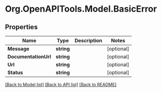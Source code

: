 # Org.OpenAPITools.Model.BasicError

## Properties

Name | Type | Description | Notes
------------ | ------------- | ------------- | -------------
**Message** | **string** |  | [optional] 
**DocumentationUrl** | **string** |  | [optional] 
**Url** | **string** |  | [optional] 
**Status** | **string** |  | [optional] 

[[Back to Model list]](../README.md#documentation-for-models) [[Back to API list]](../README.md#documentation-for-api-endpoints) [[Back to README]](../README.md)

